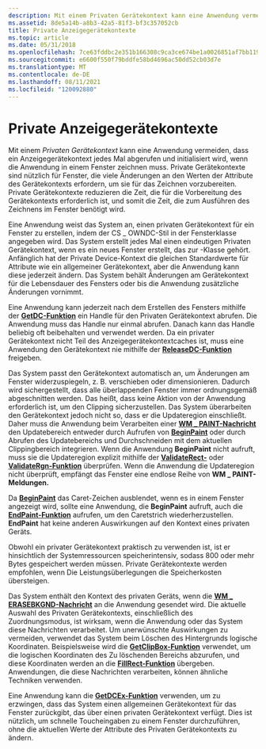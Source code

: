```yaml
---
description: Mit einem Privaten Gerätekontext kann eine Anwendung vermeiden, dass ein Anzeigegerätekontext jedes Mal abgerufen und initialisiert wird, wenn die Anwendung in einem Fenster zeichnen muss.
ms.assetid: 8de5a14b-a8b3-42a5-81f3-bf3c357052cb
title: Private Anzeigegerätekontexte
ms.topic: article
ms.date: 05/31/2018
ms.openlocfilehash: 7ce63fddbc2e351b166308c9ca3ce674be1a0026851af7bb1192c49cc961cdee
ms.sourcegitcommit: e6600f550f79bddfe58bd4696ac50dd52cb03d7e
ms.translationtype: MT
ms.contentlocale: de-DE
ms.lasthandoff: 08/11/2021
ms.locfileid: "120092880"
---
```

# <a name="private-display-device-contexts"></a>Private Anzeigegerätekontexte

Mit einem *Privaten Gerätekontext* kann eine Anwendung vermeiden, dass ein Anzeigegerätekontext jedes Mal abgerufen und initialisiert wird, wenn die Anwendung in einem Fenster zeichnen muss. Private Gerätekontexte sind nützlich für Fenster, die viele Änderungen an den Werten der Attribute des Gerätekontexts erfordern, um sie für das Zeichnen vorzubereiten. Private Gerätekontexte reduzieren die Zeit, die für die Vorbereitung des Gerätekontexts erforderlich ist, und somit die Zeit, die zum Ausführen des Zeichnens im Fenster benötigt wird.

Eine Anwendung weist das System an, einen privaten Gerätekontext für ein Fenster zu erstellen, indem der CS \_ OWNDC-Stil in der Fensterklasse angegeben wird. Das System erstellt jedes Mal einen eindeutigen Privaten Gerätekontext, wenn es ein neues Fenster erstellt, das zur -Klasse gehört. Anfänglich hat der Private Device-Kontext die gleichen Standardwerte für Attribute wie ein allgemeiner Gerätekontext, aber die Anwendung kann diese jederzeit ändern. Das System behält Änderungen am Gerätekontext für die Lebensdauer des Fensters oder bis die Anwendung zusätzliche Änderungen vornimmt.

Eine Anwendung kann jederzeit nach dem Erstellen des Fensters mithilfe der [**GetDC-Funktion**](/windows/desktop/api/Winuser/nf-winuser-getdc) ein Handle für den Privaten Gerätekontext abrufen. Die Anwendung muss das Handle nur einmal abrufen. Danach kann das Handle beliebig oft beibehalten und verwendet werden. Da ein privater Gerätekontext nicht Teil des Anzeigegerätekontextcaches ist, muss eine Anwendung den Gerätekontext nie mithilfe der [**ReleaseDC-Funktion**](/windows/desktop/api/Winuser/nf-winuser-releasedc) freigeben.

Das System passt den Gerätekontext automatisch an, um Änderungen am Fenster widerzuspiegeln, z. B. verschieben oder dimensionieren. Dadurch wird sichergestellt, dass alle überlappenden Fenster immer ordnungsgemäß abgeschnitten werden. Das heißt, dass keine Aktion von der Anwendung erforderlich ist, um den Clipping sicherzustellen. Das System überarbeiten den Gerätekontext jedoch nicht so, dass er die Updateregion einschließt. Daher muss die Anwendung beim Verarbeiten einer [**WM \_ PAINT-Nachricht**](wm-paint.md) den Updatebereich entweder durch Aufrufen von [**BeginPaint**](/windows/desktop/api/Winuser/nf-winuser-beginpaint) oder durch Abrufen des Updatebereichs und Durchschneiden mit dem aktuellen Clippingbereich integrieren. Wenn die Anwendung **BeginPaint** nicht aufruft, muss sie die Updateregion explizit mithilfe der [**ValidateRect-**](/windows/desktop/api/Winuser/nf-winuser-validaterect) oder [**ValidateRgn-Funktion**](/windows/desktop/api/Winuser/nf-winuser-validatergn) überprüfen. Wenn die Anwendung die Updateregion nicht überprüft, empfängt das Fenster eine endlose Reihe von **WM \_ PAINT-Meldungen.**

Da [**BeginPaint**](/windows/desktop/api/Winuser/nf-winuser-beginpaint) das Caret-Zeichen ausblendet, wenn es in einem Fenster angezeigt wird, sollte eine Anwendung, die **BeginPaint** aufruft, auch die [**EndPaint-Funktion**](/windows/desktop/api/Winuser/nf-winuser-endpaint) aufrufen, um den Caretstrich wiederherzustellen. **EndPaint** hat keine anderen Auswirkungen auf den Kontext eines privaten Geräts.

Obwohl ein privater Gerätekontext praktisch zu verwenden ist, ist er hinsichtlich der Systemressourcen speicherintensiv, sodass 800 oder mehr Bytes gespeichert werden müssen. Private Gerätekontexte werden empfohlen, wenn Die Leistungsüberlegungen die Speicherkosten übersteigen.

Das System enthält den Kontext des privaten Geräts, wenn die [**WM \_ ERASEBKGND-Nachricht**](../winmsg/wm-erasebkgnd.md) an die Anwendung gesendet wird. Die aktuelle Auswahl des Privaten Gerätekontexts, einschließlich des Zuordnungsmodus, ist wirksam, wenn die Anwendung oder das System diese Nachrichten verarbeitet. Um unerwünschte Auswirkungen zu vermeiden, verwendet das System beim Löschen des Hintergrunds logische Koordinaten. Beispielsweise wird die [**GetClipBox-Funktion**](/windows/desktop/api/Wingdi/nf-wingdi-getclipbox) verwendet, um die logischen Koordinaten des Zu löschenden Bereichs abzurufen, und diese Koordinaten werden an die [**FillRect-Funktion**](/windows/desktop/api/Winuser/nf-winuser-fillrect) übergeben. Anwendungen, die diese Nachrichten verarbeiten, können ähnliche Techniken verwenden.

Eine Anwendung kann die [**GetDCEx-Funktion**](/windows/desktop/api/Winuser/nf-winuser-getdcex) verwenden, um zu erzwingen, dass das System einen allgemeinen Gerätekontext für das Fenster zurückgibt, das über einen privaten Gerätekontext verfügt. Dies ist nützlich, um schnelle Toucheingaben zu einem Fenster durchzuführen, ohne die aktuellen Werte der Attribute des Privaten Gerätekontexts zu ändern.

 

 
